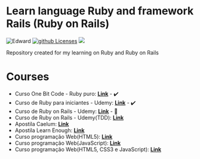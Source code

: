 # Learn language Ruby and framework Rails (Ruby on Rails)
![Edward](https://img.shields.io/badge/Courses-Edward-yellow.svg)  [![github Licenses][License-badge]][License] ![](https://img.shields.io/badge/Linguagem-Ruby-violet.svg)

Repository created for my learning on Ruby and Ruby on Rails
 
# Courses 
- Curso One Bit Code - Ruby puro: [**Link**](https://onebitcode.com/course/ruby-puro/) - :heavy_check_mark: 
- Curso de Ruby para iniciantes - Udemy: [**Link**](https://www.udemy.com/ruby-para-iniciantes/) - :heavy_check_mark: 
- Curso de Ruby on Rails - Udemy: [**Link**]( https://www.udemy.com/rubyonrails-5x/) - :construction: 
- Curso de Ruby on Rails - Udemy(TDD): [**Link**](https://www.udemy.com/rails-tdd/)
- Apostila Caelum: [**Link**](https://www.caelum.com.br/apostila-ruby-on-rails/)
- Apostila Learn Enough: [**Link**](https://www.learnenough.com/courses)
- Curso programação Web(HTML5): [**Link**](https://www.youtube.com/watch?v=epDCjksKMok&list=PLHz_AreHm4dlAnJ_jJtV29RFxnPHDuk9o)
- Curso programação Web(JavaScript): [**Link**](https://www.youtube.com/watch?v=Ptbk2af68e8&list=PLHz_AreHm4dlsK3Nr9GVvXCbpQyHQl1o1&index=4)
- Curso programação Web(HTML5, CSS3 e JavaScript): [**Link**](https://www.youtube.com/watch?v=EiZbhsVY2Dk&list=PLwgL9IEA0PxUjbhob9UMdpVq12sGrjgU6)


[License-badge]: https://img.shields.io/github/license/Edwardpg/learn-ruby.svg
[License]: https://opensource.org/licenses/MIT
 

